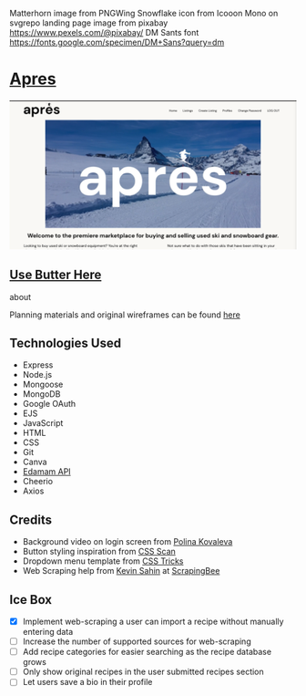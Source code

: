 Matterhorn image from PNGWing
Snowflake icon from Icooon Mono on svgrepo
landing page image from pixabay https://www.pexels.com/@pixabay/
DM Sants font https://fonts.google.com/specimen/DM+Sans?query=dm

# [Apres](https://apres.fly.dev/)
![apres screenshot](./public/assets/screenshot.png)

## [Use Butter Here](https://butterapp.fly.dev/)

about

Planning materials and original wireframes can be found [here](https://trello.com/b/l3p04IWp/butter-project-plan)

## Technologies Used
* Express
* Node.js
* Mongoose
* MongoDB
* Google OAuth
* EJS
* JavaScript
* HTML
* CSS
* Git
* Canva
* [Edamam API](https://www.edamam.com/)
* Cheerio
* Axios

## Credits
* Background video on login screen from [Polina Kovaleva](https://www.pexels.com/@polina-kovaleva/)
* Button styling inspiration from [CSS Scan](https://getcssscan.com/)
* Dropdown menu template from [CSS Tricks](https://css-tricks.com/)
* Web Scraping help from [Kevin Sahin](https://www.scrapingbee.com/blog/web-scraping-javascript/) at [ScrapingBee](https://www.scrapingbee.com)

## Ice Box
- [x] Implement web-scraping a user can import a recipe without manually entering data
- [ ] Increase the number of supported sources for web-scraping
- [ ] Add recipe categories for easier searching as the recipe database grows
- [ ] Only show original recipes in the user submitted recipes section
- [ ] Let users save a bio in their profile
